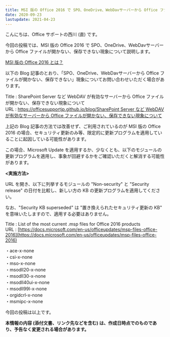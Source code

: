 ```yaml
---
title: MSI 版の Office 2016 で SPO、OneDrive、WebDavサーバーから Office ファイルが開かない、保存できない現象について
date: 2020-09-23
lastupdate: 2021-04-23
---
```


こんにちは、Office サポートの西川 (直) です。

今回の投稿では、MSI 版の Office 2016 で SPO、OneDrive、WebDavサーバーから Office ファイルが開かない、保存できない現象について説明します。

[MSI 版の Office 2016 とは？](https://officesupportjp.github.io/blog/%E3%82%AF%E3%82%A4%E3%83%83%E3%82%AF%E5%AE%9F%E8%A1%8C%E5%BD%A2%E5%BC%8F%20(C2R)%20%E3%81%A8%20Windows%20%E3%82%A4%E3%83%B3%E3%82%B9%E3%83%88%E3%83%BC%E3%83%A9%E3%83%BC%E5%BD%A2%E5%BC%8F%20(MSI)%20%E3%82%92%E8%A6%8B%E5%88%86%E3%81%91%E3%82%8B%E6%96%B9%E6%B3%95/)

以下の Blog 記事のとおり、「SPO、OneDrive、WebDavサーバーから Office ファイルが開かない、保存できない」現象についてお問い合わせいただく場合があります。

Title : SharePoint Server など WebDAV が有効なサーバーから Office ファイルが開かない、保存できない現象について  
URL : [https://officesupportjp.github.io/blog/SharePoint Server など WebDAV が有効なサーバーから Office ファイルが開かない、保存できない現象について](https://officesupportjp.github.io/blog/SharePoint%20Server%20%E3%81%AA%E3%81%A9%20WebDAV%20%E3%81%8C%E6%9C%89%E5%8A%B9%E3%81%AA%E3%82%B5%E3%83%BC%E3%83%90%E3%83%BC%E3%81%8B%E3%82%89%20Office%20%E3%83%95%E3%82%A1%E3%82%A4%E3%83%AB%E3%81%8C%E9%96%8B%E3%81%8B%E3%81%AA%E3%81%84%E3%80%81%E4%BF%9D%E5%AD%98%E3%81%A7%E3%81%8D%E3%81%AA%E3%81%84%E7%8F%BE%E8%B1%A1%E3%81%AB%E3%81%A4%E3%81%84%E3%81%A6/)  

上記の Blog 記事の方法では改善せず、ご利用されているのが MSI 版の Office 2016 の場合、セキュリティ更新のみ等、限定的に更新プログラムを適用していることに起因している可能性があります。

この場合、Microsoft Update を適用するか、少なくとも、以下のモジュールの更新プログラムを適用し、事象が回避するかをご確認いただくと解消する可能性があります。

**<実施方法>**

URL を開き、以下に列挙するモジュールの "Non-security" と "Security release" の日付を比較し、新しい方の KB の更新プログラムを適用してください。

なお、"Security KB superseded" は "置き換えられたセキュリティ更新の KB" を意味いたしますので、適用する必要はありません。

Title : List of the most current .msp files for Office 2016 products  
URL : [https://docs.microsoft.com/en-us/officeupdates/msp-files-office-2016](https://docs.microsoft.com/en-us/officeupdates/msp-files-office-2016)

・ace-x-none  
・csi-x-none  
・mso-x-none  
・msodll20-x-none  
・msodll30-x-none  
・msodll40ui-x-none  
・msodll99l-x-none  
・orgidcrl-x-none  
・msmipc-x-none

今回の投稿は以上です。  
  
**本情報の内容 (添付文書、リンク先などを含む) は、作成日時点でのものであり、予告なく変更される場合があります。**